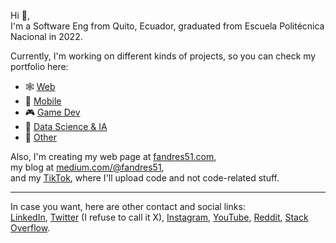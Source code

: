 Hi 👋,  
I'm a Software Eng from Quito, Ecuador, graduated from Escuela Politécnica Nacional in 2022.

Currently, I'm working on different kinds of projects, so you can check my portfolio here:
- 🕸️ [Web](https://github.com/stars/fandres51/lists/web)
- 📱 [Mobile](https://github.com/stars/fandres51/lists/mobile)
- 🎮 [Game Dev](https://github.com/stars/fandres51/lists/game-dev)
- 🐍 [Data Science & IA](https://github.com/stars/fandres51/lists/data-science-ia)
- 🐧 [Other](https://github.com/stars/fandres51/lists/other)

Also, I'm creating my web page at [fandres51.com](https://www.fandres51.com/),  
my blog at [medium.com/@fandres51](https://medium.com/@fandres51),  
and my [TikTok](https://www.tiktok.com/@fandres51), where I'll upload code and not code-related stuff.  

___
In case you want, here are other contact and social links:  
[LinkedIn](https://www.linkedin.com/in/fabio-andres-enriquez-476692194/), [Twitter](https://x.com/fandres51) (I refuse to call it X), [Instagram](https://instagram.com/fandres51), [YouTube](https://youtube.com/@fandres51), [Reddit](https://www.reddit.com/user/fandres51), [Stack Overflow](https://stackoverflow.com/users/13711039/fabio-andr%c3%a9s).   

<!--
### Hi there 👋


**fandres51/fandres51** is a ✨ _special_ ✨ repository because its `README.md` (this file) appears on your GitHub profile.

Here are some ideas to get you started:

- 🔭 I’m currently working on personal projects
- 🌱 I’m currently learning Flutter, Firebase, NextJS
- 👯 I’m looking to collaborate on startups and open source projects
- 🤔 I’m looking for help with finding interesting ideas for projects
- 💬 Ask me about anything I can help you with :)
- 📫 How to reach me: fabio.and1514@gmail.com
- 😄 Pronouns: he/him
- ⚡ Fun fact: I look younger than I am 😃
-->
